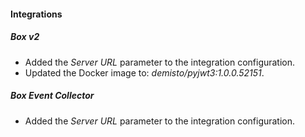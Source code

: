 
#### Integrations

##### Box v2

- Added the *Server URL* parameter to the integration configuration.
- Updated the Docker image to: *demisto/pyjwt3:1.0.0.52151*.

##### Box Event Collector

- Added the *Server URL* parameter to the integration configuration.

